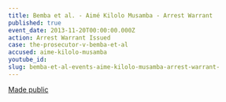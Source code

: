 ```yaml
---
title: Bemba et al. - Aimé Kilolo Musamba - Arrest Warrant
published: true
event_date: 2013-11-20T00:00:00.000Z
action: Arrest Warrant Issued
case: the-prosecutor-v-bemba-et-al
accused: aime-kilolo-musamba
youtube_id:
slug: bemba-et-al-events-aime-kilolo-musamba-arrest-warrant-
---
```



[Made public](http://www.icc-cpi.int/iccdocs/doc/doc1694691.pdf)